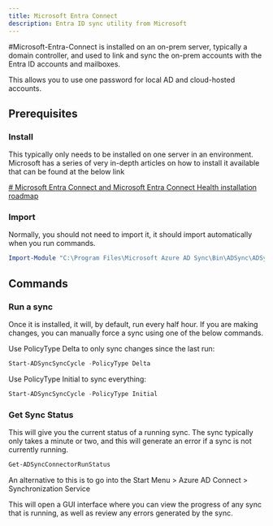 ```yaml
---
title: Microsoft Entra Connect
description: Entra ID sync utility from Microsoft
---
```


#Microsoft-Entra-Connect is installed on an on-prem server, typically a domain controller, and used to link and sync the on-prem accounts with the Entra ID accounts and mailboxes.

This allows you to use one password for local AD and cloud-hosted accounts.

## Prerequisites

### Install

This typically only needs to be installed on one server in an environment. Microsoft has a series of very in-depth articles on how to install it available that can be found at the below link

[# Microsoft Entra Connect and Microsoft Entra Connect Health installation roadmap](https://learn.microsoft.com/en-us/entra/identity/hybrid/connect/how-to-connect-install-roadmap)

### Import

Normally, you should not need to import it, it should import automatically when you run commands.

```PowerShell
Import-Module "C:\Program Files\Microsoft Azure AD Sync\Bin\ADSync\ADSync.psd1"
```

## Commands

### Run a sync

Once it is installed, it will, by default, run every half hour. If you are making changes, you can manually force a sync using one of the below commands.

Use PolicyType Delta to only sync changes since the last run:

```PowerShell
Start-ADSyncSyncCycle -PolicyType Delta
```

Use PolicyType Initial to sync everything:

```PowerShell
Start-ADSyncSyncCycle -PolicyType Initial
```

### Get Sync Status

This will give you the current status of a running sync. The sync typically only takes a minute or two, and this will generate an error if a sync is not currently running.

```PowerShell
Get-ADSyncConnectorRunStatus
```

An alternative to this is to go into the Start Menu > Azure AD Connect > Synchronization Service

This will open a GUI interface where you can view the progress of any sync that is running, as well as review any errors generated by the sync.
